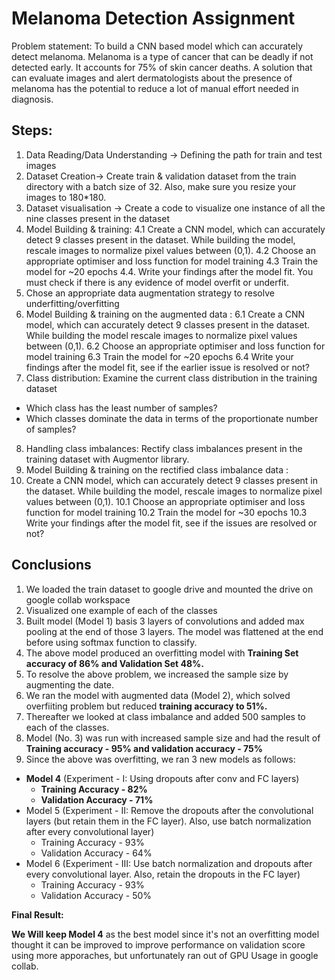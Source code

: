 # Melanoma Detection Assignment
Problem statement: To build a CNN based model which can accurately detect melanoma. Melanoma is a type of cancer that can be deadly if not detected early. It accounts for 75% of skin cancer deaths. A solution that can evaluate images and alert dermatologists about the presence of melanoma has the potential to reduce a lot of manual effort needed in diagnosis.


## Steps:
1. Data Reading/Data Understanding → Defining the path for train and test images 
2. Dataset Creation→ Create train & validation dataset from the train directory with a batch size of 32. Also, make sure you resize your images to 180*180.
3. Dataset visualisation → Create a code to visualize one instance of all the nine classes present in the dataset 
4. Model Building & training:
4.1 Create a CNN model, which can accurately detect 9 classes present in the dataset. While building the model, rescale images to normalize pixel values between (0,1).
4.2 Choose an appropriate optimiser and loss function for model training
4.3 Train the model for ~20 epochs
4.4. Write your findings after the model fit. You must check if there is any evidence of model overfit or underfit.
5. Chose an appropriate data augmentation strategy to resolve underfitting/overfitting 
6. Model Building & training on the augmented data :
6.1 Create a CNN model, which can accurately detect 9 classes present in the dataset. While building the model rescale images to normalize pixel values between (0,1).
6.2 Choose an appropriate optimiser and loss function for model training
6.3 Train the model for ~20 epochs
6.4 Write your findings after the model fit, see if the earlier issue is resolved or not?
7. Class distribution: Examine the current class distribution in the training dataset 
- Which class has the least number of samples?
- Which classes dominate the data in terms of the proportionate number of samples?
8. Handling class imbalances: Rectify class imbalances present in the training dataset with Augmentor library.
9. Model Building & training on the rectified class imbalance data :
10. Create a CNN model, which can accurately detect 9 classes present in the dataset. While building the model, rescale images to normalize pixel values between (0,1).
10.1 Choose an appropriate optimiser and loss function for model training
10.2 Train the model for ~30 epochs
10.3 Write your findings after the model fit, see if the issues are resolved or not?

## Conclusions

1.   We loaded the train dataset to google drive and mounted the drive on google collab workspace
2.   Visualized one example of each of the classes
3. Built model (Model 1) basis 3 layers of convolutions and added max pooling at the end of those 3 layers. The model was flattened at the end before using softmax function to classify.
4. The above model produced an overfitting model with **Training Set accuracy of 86% and Validation Set 48%.**
5. To resolve the above problem, we increased the sample size by augmenting the date.
6. We ran the model with augmented data (Model 2), which solved overfiiting problem but reduced **training accuracy to 51%.**
7. Thereafter we looked at class imbalance and added 500 samples to each of the classes.
8. Model (No. 3) was run with increased sample size and had the result of **Training accuracy - 95% and validation accuracy - 75%**
9. Since the above was overfitting, we ran 3 new models as follows:
- **Model 4** (Experiment - I: Using dropouts after conv and FC layers)
  - **Training Accuracy - 82%**
  - **Validation Accuracy - 71%**
- Model 5 (Experiment - II: Remove the dropouts after the convolutional layers (but retain them in the FC layer). Also, use batch normalization after every convolutional layer)
  - Training Accuracy - 93%
  - Validation Accuracy - 64%
- Model 6 (Experiment - III: Use batch normalization and dropouts after every convolutional layer. Also, retain the dropouts in the FC layer)
  - Training Accuracy - 93%
  - Validation Accuracy - 50%

**Final Result:**

**We Will keep Model 4** as the best model since it's not an overfitting model thought it can be improved to improve performance on validation score using more apporaches, but unfortunately ran out of GPU Usage in google collab.

